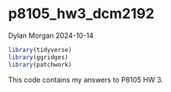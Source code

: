 p8105_hw3_dcm2192
================
Dylan Morgan
2024-10-14

``` r
library(tidyverse)
library(ggridges)
library(patchwork)
```

This code contains my answers to P8105 HW 3.
